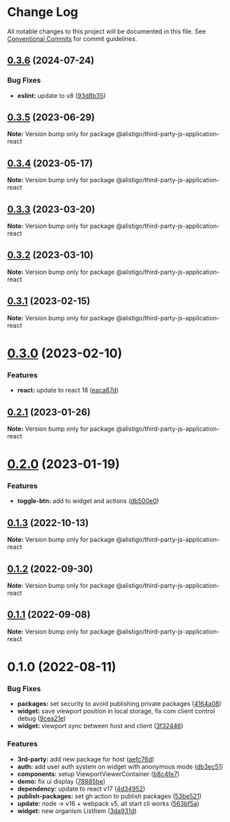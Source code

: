 # Change Log

All notable changes to this project will be documented in this file.
See [Conventional Commits](https://conventionalcommits.org) for commit guidelines.

## [0.3.6](https://github.com/alistigo/core/compare/@alistigo/third-party-js-application-react@0.3.5...@alistigo/third-party-js-application-react@0.3.6) (2024-07-24)


### Bug Fixes

* **eslint:** update to v8 ([93d8b35](https://github.com/alistigo/core/commit/93d8b35893b96c36ba4f6b84442c9eab32360424))





## [0.3.5](https://github.com/alistigo/core/compare/@alistigo/third-party-js-application-react@0.3.4...@alistigo/third-party-js-application-react@0.3.5) (2023-06-29)

**Note:** Version bump only for package @alistigo/third-party-js-application-react





## [0.3.4](https://github.com/alistigo/core/compare/@alistigo/third-party-js-application-react@0.3.3...@alistigo/third-party-js-application-react@0.3.4) (2023-05-17)

**Note:** Version bump only for package @alistigo/third-party-js-application-react





## [0.3.3](https://github.com/alistigo/core/compare/@alistigo/third-party-js-application-react@0.3.2...@alistigo/third-party-js-application-react@0.3.3) (2023-03-20)

**Note:** Version bump only for package @alistigo/third-party-js-application-react





## [0.3.2](https://github.com/alistigo/core/compare/@alistigo/third-party-js-application-react@0.3.1...@alistigo/third-party-js-application-react@0.3.2) (2023-03-10)

**Note:** Version bump only for package @alistigo/third-party-js-application-react





## [0.3.1](https://github.com/alistigo/core/compare/@alistigo/third-party-js-application-react@0.3.0...@alistigo/third-party-js-application-react@0.3.1) (2023-02-15)

**Note:** Version bump only for package @alistigo/third-party-js-application-react





# [0.3.0](https://github.com/alistigo/core/compare/@alistigo/third-party-js-application-react@0.2.1...@alistigo/third-party-js-application-react@0.3.0) (2023-02-10)


### Features

* **react:** update to react 18 ([eaca67d](https://github.com/alistigo/core/commit/eaca67ddac4b6a53da999ec0d42e4a4e2080c595))





## [0.2.1](https://github.com/alistigo/core/compare/@alistigo/third-party-js-application-react@0.2.0...@alistigo/third-party-js-application-react@0.2.1) (2023-01-26)

**Note:** Version bump only for package @alistigo/third-party-js-application-react





# [0.2.0](https://github.com/alistigo/core/compare/@alistigo/third-party-js-application-react@0.1.3...@alistigo/third-party-js-application-react@0.2.0) (2023-01-19)


### Features

* **toggle-btn:** add to widget and actions ([db500e0](https://github.com/alistigo/core/commit/db500e0e8fc564e1ebd264157077e9edf0d5d3a4))





## [0.1.3](https://github.com/alistigo/core/compare/@alistigo/third-party-js-application-react@0.1.2...@alistigo/third-party-js-application-react@0.1.3) (2022-10-13)

**Note:** Version bump only for package @alistigo/third-party-js-application-react





## [0.1.2](https://github.com/alistigo/core/compare/@alistigo/third-party-js-application-react@0.1.1...@alistigo/third-party-js-application-react@0.1.2) (2022-09-30)

**Note:** Version bump only for package @alistigo/third-party-js-application-react





## [0.1.1](https://github.com/alistigo/core/compare/@alistigo/third-party-js-application-react@0.1.0...@alistigo/third-party-js-application-react@0.1.1) (2022-09-08)

**Note:** Version bump only for package @alistigo/third-party-js-application-react





# 0.1.0 (2022-08-11)


### Bug Fixes

* **packages:** set security to avoid publishing private packages ([4164a08](https://github.com/alistigo/core/commit/4164a08d2b046cc624471892a44cf8ddc250b1a4))
* **widget:** save viewport position in local storage, fix com client control debug ([9cea21e](https://github.com/alistigo/core/commit/9cea21e5a478ce78659de35d747cf740b1d520a6))
* **widget:** viewport sync between host and client ([3f32446](https://github.com/alistigo/core/commit/3f32446588df633ddf729bf0a6404049171aa080))


### Features

* **3rd-party:** add new package for host ([aefc76d](https://github.com/alistigo/core/commit/aefc76d5ec30801bfd0875f90358c39d0b511152))
* **auth:** add user auth system on widget with anonymous mode ([db3ec51](https://github.com/alistigo/core/commit/db3ec5165e6b23259f1c8e1e3996c3b8420bb116))
* **components:** setup ViewportViewerContainer ([b8c4fe7](https://github.com/alistigo/core/commit/b8c4fe7c4047f72752d9f1b1b2f84ad87d85a44a))
* **demo:** fix ui display ([78885be](https://github.com/alistigo/core/commit/78885be871044ed6ff97ae6c61ef75adfc3a6ec5))
* **dependency:** update to react v17 ([4d34952](https://github.com/alistigo/core/commit/4d349528c495a8181044c108aff310689f962914))
* **publish-packages:** set gh action to publish packages ([53be521](https://github.com/alistigo/core/commit/53be521b42203e9bafb95af274c42b75b7943eab))
* **update:** node -> v16 + webpack v5, all start cli works ([563bf5a](https://github.com/alistigo/core/commit/563bf5a8f6e9ea3b327a075acf8931fb1158f225))
* **widget:** new organism ListItem ([3da931d](https://github.com/alistigo/core/commit/3da931dab71b172ad236b095f2e0dbb6c8189200))
